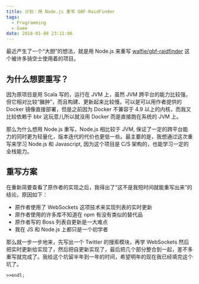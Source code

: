 ```yaml
---
title: 计划：用 Node.js 重写 GBF-RaidFinder
tags:
  - Programming
  - Game
date: 2018-01-08 23:11:06
---
```



最近产生了一个“大胆”的想法，就是用 Node.js 来重写 [walfie/gbf-raidfinder](https://github.com/walfie/gbf-raidfinder) 这个被许多骑空士使用着的项目。

## 为什么想要重写？

因为原项目是用 Scala 写的，运行在 JVM 上，虽然 JVM 跨平台的能力比较强，但它相对比较“臃肿”，而且构建、更新起来比较慢。可以是可以用作者提供的 Docker 镜像直接部署，但是之前因为 Docker 不兼容于 4.9 以上的内核，而我又比较依赖于 bbr 这玩意儿所以就没用 Docker 而是直接跑在系统的 JVM 上。

那么为什么想用 Node.js 重写，Node.js 相比较于 JVM, 保证了一定的跨平台能力的同时更为轻量化，版本迭代的代价也更低一些。最主要的是，我想通过这次重写来学习 Node.js 和 Javascript, 因为这个项目是 C/S 架构的，也能学习一定的全栈能力。

## 重写方案

在重新简要查看了原作者的实现之后，我得出了“这不是我短时间就能重写出来”的结论，原因如下：

- 原作者使用了 WebSockets 这项技术来实现列表的实时更新
- 原作者使用的许多库不知道在 npm 有没有类似的替代品
- 原作者写的 Boss 列表自更新是一大难点
- 我在 JS 和 Node.js 上都只是一个初学者



那么就一步一步地来，先写出一个 Twitter 的搜索模块，再学 WebSockets 然后把实时更新给实现了，然后把自更新实现了，最后把几个部分整合到一起，差不多重写就完成了。我给这个坑留半年到一年的时间，希望明年的现在我已经填完这个坑了。

`>>endl;`